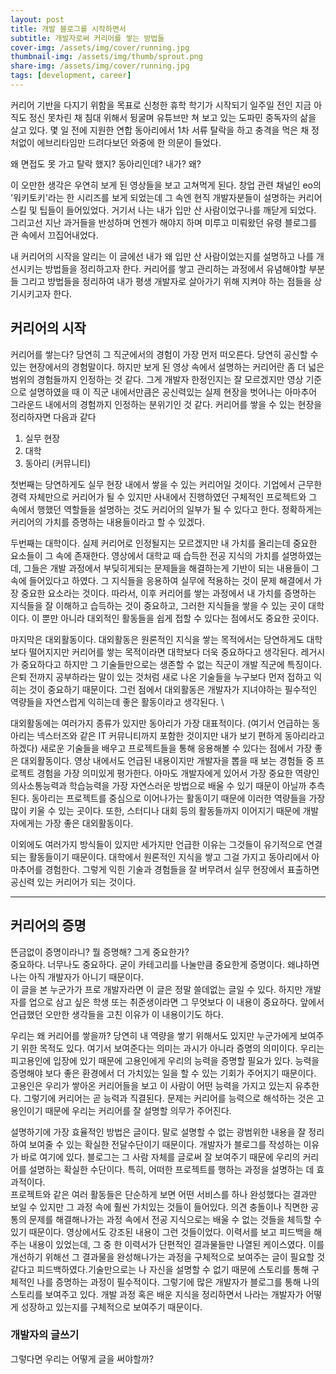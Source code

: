 ```yaml
---
layout: post
title: 개발 블로그를 시작하면서
subtitle: 개발자로써 커리어를 쌓는 방법들
cover-img: /assets/img/cover/running.jpg
thumbnail-img: /assets/img/thumb/sprout.png
share-img: /assets/img/cover/running.jpg
tags: [development, career]
---
```


커리어 기반을 다지기 위함을 목표로 신청한 휴학 학기가 시작되기 일주일 전인 지금 아직도 정신 못차린 채 침대 위해서 뒹굴며 유튜브만 쳐 보고 있는 도파민 중독자의 삶을 살고 있다. 몇 일 전에 지원한 연합 동아리에서 1차 서류 탈락을 하고 충격을 먹은 채 정처없이 에브리타임만 드려다보던 와중에 한 의문이 들었다.

왜 면접도 못 가고 탈락 했지? 동아리인데? 내가? 왜?

이 오만한 생각은 우연히 보게 된 영상들을 보고 고쳐먹게 된다. 창업 관련 채널인 eo의 '워키토키'라는 한 시리즈를 보게 되었는데 그 속엔 현직 개발자분들이 설명하는 커리어 스킬 및 팁들이 들어있었다. 거기서 나는 내가 입만 산 사람이었구나를 깨닫게 되었다. 그리고선 지난 과거들을 반성하며 언젠가 해야지 하며 미루고 미뤄왔던 유령 블로그를 관 속에서 끄집어내었다.

내 커리어의 시작을 알리는 이 글에선 내가 왜 입만 산 사람이었는지를 설명하고 나를 개선시키는 방법들을 정리하고자 한다. 커리어를 쌓고 관리하는 과정에서 유념해야할 부분들 그리고 방법들을 정리하여 내가 평생 개발자로 살아가기 위해 지켜야 하는 점들을 상기시키고자 한다.

## 커리어의 시작

커리어를 쌓는다?
당연히 그 직군에서의 경험이 가장 먼저 떠오른다. 당연히 공신할 수 있는 현장에서의 경험말이다. 하지만 보게 된 영상 속에서 설명하는 커리어란 좀 더 넓은 범위의 경험들까지 인정하는 것 같다. 그게 개발자 한정인지는 잘 모르겠지만 영상 기준으로 설명하였을 때 이 직군 내에서만큼은 공신력있는 실제 현장을 벗어나는 아마추어 그라운드 내에서의 경험까지 인정하는 분위기인 것 같다. 커리어를 쌓을 수 있는 현장을 정리하자면 다음과 같다

1. 실무 현장
2. 대학
3. 동아리 (커뮤니티)

첫번째는 당연하게도 실무 현장 내에서 쌓을 수 있는 커리어일 것이다. 기업에서 근무한 경력 자체만으로 커리어가 될 수 있지만 사내에서 진행하였던 구체적인 프로젝트와 그 속에서 행했던 역할들을 설명하는 것도 커리어의 일부가 될 수 있다고 한다. 정확하게는 커리어의 가치를 증명하는 내용들이라고 할 수 있겠다.

두번째는 대학이다. 실제 커리어로 인정될지는 모르겠지만 내 가치를 올리는데 중요한 요소들이 그 속에 존재한다. 영상에서 대학교 때 습득한 전공 지식의 가치를 설명하였는데, 그들은 개발 과정에서 부딪히게되는 문제들을 해결하는게 기반이 되는 내용들이 그 속에 들어있다고 하였다. 그 지식들을 응용하여 실무에 적용하는 것이 문제 해결에서 가장 중요한 요소라는 것이다. 따라서, 이후 커리어를 쌓는 과정에서 내 가치를 증명하는 지식들을 잘 이해하고 습득하는 것이 중요하고, 그러한 지식들을 쌓을 수 있는 곳이 대학이다. 이 뿐만 아니라 대외적인 활동들을 쉽게 접할 수 있다는 점에서도 중요한 곳이다.

마지막은 대외활동이다. 대외활동은 원론적인 지식을 쌓는 목적에서는 당연하게도 대학보다 떨어지지만 커리어를 쌓는 목적이라면 대학보다 더욱 중요하다고 생각된다. 레거시가 중요하다고 하지만 그 기술들만으로는 생존할 수 없는 직군이 개발 직군에 특징이다. 은퇴 전까지 공부하라는 말이 있는 것처럼 새로 나온 기술들을 누구보다 먼저 접하고 익히는 것이 중요하기 때문이다. 그런 점에서 대외활동은 개발자가 지녀야하는 필수적인 역량들을 자연스럽게 익히는데 좋은 활동이라고 생각된다. \

대외활동에는 여러가지 종류가 있지만 동아리가 가장 대표적이다. (여기서 언급하는 동아리는 넥스터즈와 같은 IT 커뮤니티까지 포함한 것이지만 내가 보기 편하게 동아리라고 하겠다) 새로운 기술들을 배우고 프로젝트들을 통해 응용해볼 수 있다는 점에서 가장 좋은 대외활동이다. 영상 내에서도 언급된 내용이지만 개발자을 뽑을 때 보는 경험들 중 프로젝트 경험을 가장 의미있게 평가한다. 아마도 개발자에게 있어서 가장 중요한 역량인 의사소통능력과 학습능력을 가장 자연스러운 방법으로 배울 수 있기 때문이 아닐까 추측된다. 동아리는 프로젝트를 중심으로 이어나가는 활동이기 때문에 이러한 역량들을 가장 많이 키울 수 있는 곳이다. 또한, 스터디나 대회 등의 활동들까지 이어지기 때문에 개발자에게는 가장 좋은 대외활동이다.

이외에도 여러가지 방식들이 있지만 세가지만 언급한 이유는 그것들이 유기적으로 연결되는 활동들이기 때문이다. 대학에서 원론적인 지식을 쌓고 그걸 가지고 동아리에서 아마추어를 경험한다. 그렇게 익힌 기술과 경험들을 잘 버무려서 실무 현장에서 표출하면 공신력 있는 커리어가 되는 것이다.


---


## 커리어의 증명

뜬금없이 증명이라니? 뭘 증명해? 그게 중요한가? \
중요하다. 너무나도 중요하다. 굳이 카테고리를 나눌만큼 중요한게 증명이다. 왜냐하면 나는 아직 개발자가 아니기 때문이다. \
이 글을 본 누군가가 프로 개발자라면 이 글은 정말 쓸데없는 글일 수 있다. 하지만 개발자를 업으로 삼고 싶은 학생 또는 취준생이라면 그 무엇보다 이 내용이 중요하다. 앞에서 언급했던 오만한 생각들을 고친 이유가 이 내용이기도 하다.

우리는 왜 커리어를 쌓을까? 당연히 내 역량을 쌓기 위해서도 있지만 누군가에게 보여주기 위한 목적도 있다. 여기서 보여준다는 의미는 과시가 아니라 증명의 의미이다. 우리는 피고용인에 입장에 있기 때문에 고용인에게 우리의 능력을 증명할 필요가 있다. 능력을 증명해야 보다 좋은 환경에서 더 가치있는 일을 할 수 있는 기회가 주어지기 때문이다. 고용인은 우리가 쌓아온 커리어들을 보고 이 사람이 어떤 능력을 가지고 있는지 유추한다. 그렇기에 커리어는 곧 능력과 직결된다. 문제는 커리어를 능력으로 해석하는 것은 고용인이기 때문에 우리는 커리어를 잘 설명할 의무가 주어진다.

설명하기에 가장 효율적인 방법은 글이다. 말로 설명할 수 없는 광범위한 내용을 잘 정리하여 보여줄 수 있는 확실한 전달수단이기 때문이다. 개발자가 블로그를 작성하는 이유가 바로 여기에 있다. 블로그는 그 사람 자체를 글로써 잘 보여주기 때문에 우리의 커리어를 설명하는 확실한 수단이다. 특히, 어떠한 프로젝트를 행하는 과정을 설명하는 데 효과적이다. \
프로젝트와 같은 여러 활동들은 단순하게 보면 어떤 서비스를 하나 완성했다는 결과만 보일 수 있지만 그 과정 속에 훨씬 가치있는 것들이 들어있다. 의견 충돌이나 직면한 공통의 문제를 해결해나가는 과정 속에서 전공 지식으로는 배울 수 없는 것들을 체득할 수 있기 때문이다. 영상에서도 강조된 내용이 그런 것들이었다. 이력서를 보고 피드백을 해주는 내용이 있었는데, 그 중 한 이력서가 단편적인 결과물들만 나열된 케이스였다. 이를 개선하기 위해선 그 결과물을 완성해나가는 과정을 구체적으로 보여주는 글이 필요할 것 같다고 피드백하였다.기술만으로는 나 자신을 설명할 수 없기 때문에 스토리를 통해 구체적인 나를 증명하는 과정이 필수적이다. 그렇기에 많은 개발자가 블로그를 통해 나의 스토리를 보여주고 있다. 개발 과정 혹은 배운 지식을 정리하면서 나라는 개발자가 어떻게 성장하고 있는지를 구체적으로 보여주기 때문이다.

### 개발자의 글쓰기

그렇다면 우리는 어떻게 글을 써야할까?






